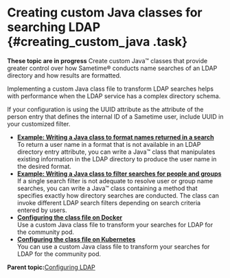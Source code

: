 # Creating custom Java classes for searching LDAP {#creating_custom_java .task}

**These topic are in progress** Create custom Java™ classes that provide greater control over how Sametime® conducts name searches of an LDAP directory and how results are formatted.

Implementing a custom Java class file to transform LDAP searches helps with performance when the LDAP service has a complex directory schema.

If your configuration is using the UUID attribute as the attribute of the person entry that defines the internal ID of a Sametime user, include UUID in your customized filter.

-   **[Example: Writing a Java class to format names returned in a search](config_chat_ldap_java_format.md)**  
To return a user name in a format that is not available in an LDAP directory entry attribute, you can write a Java™ class that manipulates existing information in the LDAP directory to produce the user name in the desired format.
-   **[Example: Writing a Java class to filter searches for people and groups](config_chat_ldap_java_people.md)**  
If a single search filter is not adequate to resolve user or group name searches, you can write a Java™ class containing a method that specifies exactly how directory searches are conducted. The class can invoke different LDAP search filters depending on search criteria entered by users.
-   **[Configuring the class file on Docker](config_class_file_docker.md)**  
Use a custom Java class file to transform your searches for LDAP for the community pod.
-   **[Configuring the class file on Kubernetes](config_class_file_kubernetes.md)**  
You can use a custom Java class file to transform your searches for LDAP for the community pod.

**Parent topic:**[Configuring LDAP](configuring_ldap.md)

